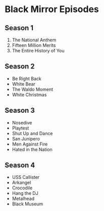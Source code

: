 # Black Mirror Episodes

## Season 1 
1. The National Anthem
2. Fifteen Million Merits
3. The Entire History of You

## Season 2
* Be Right Back
* White Bear
* The Waldo Moment
* White Christmas

## Season 3
* Nosedive
* Playtest
* Shut Up and Dance
* San Junipero
* Men Against Fire
* Hated in the Nation

## Season 4
* USS Callister
* Arkangel
* Crocodile
* Hang the DJ
* Metalhead
* Black Museum
